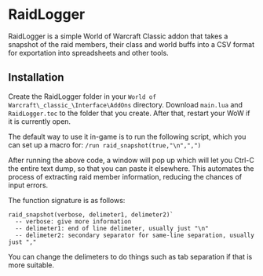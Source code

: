 # RaidLogger
RaidLogger is a simple World of Warcraft Classic addon that takes a snapshot of the raid members, their class and world buffs into a CSV format for exportation into spreadsheets and other tools.

## Installation
Create the RaidLogger folder in your `World of Warcraft\_classic_\Interface\AddOns` directory. Download `main.lua` and `RaidLogger.toc` to the folder that you create. After that, restart your WoW if it is currently open.

The default way to use it in-game is to run the following script, which you can set up a macro for: `/run raid_snapshot(true,"\n",",")`

After running the above code, a window will pop up which will let you Ctrl-C the entire text dump, so that you can paste it elsewhere. This automates the process of extracting raid member information, reducing the chances of input errors.

The function signature is as follows:
```
raid_snapshot(verbose, delimeter1, delimeter2)`
  -- verbose: give more information
  -- delimeter1: end of line delimeter, usually just "\n"
  -- delimeter2: secondary separator for same-line separation, usually just ","
```
You can change the delimeters to do things such as tab separation if that is more suitable.
